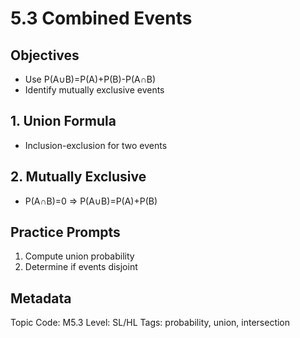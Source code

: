 # 5.3 Combined Events

## Objectives
- Use P(A∪B)=P(A)+P(B)-P(A∩B)
- Identify mutually exclusive events

## 1. Union Formula
- Inclusion-exclusion for two events

## 2. Mutually Exclusive
- P(A∩B)=0 ⇒ P(A∪B)=P(A)+P(B)

## Practice Prompts
1. Compute union probability
2. Determine if events disjoint

## Metadata
Topic Code: M5.3
Level: SL/HL
Tags: probability, union, intersection
